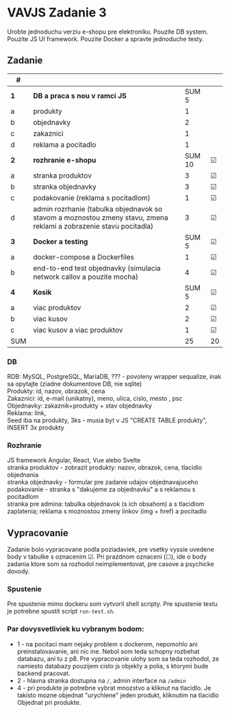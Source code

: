 # VAVJS Zadanie 3

Urobte jednoduchu verziu e-shopu pre elektroniku. Pouzite DB system. Pouzite JS UI framework. Pouzite Docker a spravte jednoduche testy.

## Zadanie

| #     |                                                                                                                    |        |         |
| ----- | ------------------------------------------------------------------------------------------------------------------ | ------ | ------- |
| **1** | **DB a praca s nou v ramci JS**                                                                                    | SUM 5  |         |
| a     | produkty                                                                                                           | 1      |         |
| b     | objednavky                                                                                                         | 2      |         |
| c     | zakaznici                                                                                                          | 1      |         |
| d     | reklama a pocitadlo                                                                                                | 1      |         |
| **2** | **rozhranie e-shopu**                                                                                              | SUM 10 | &#9745; |
| a     | stranka produktov                                                                                                  | 3      | &#9745; |
| b     | stranka objednavky                                                                                                 | 3      | &#9745; |
| c     | podakovanie (reklama s pocitadlom)                                                                                 | 1      | &#9745; |
| d     | admin rozrhanie (tabulka objednavok so stavom a moznostou zmeny stavu, zmena reklami a zobrazenie stavu pocitadla) | 3      | &#9745; |
| **3** | **Docker a testing**                                                                                               | SUM 5  | &#9745; |
| a     | docker-compose a Dockerfiles                                                                                       | 1      | &#9745; |
| b     | end-to-end test objednavky (simulacia network callov a pouzite mocha)                                              | 4      | &#9745; |
| **4** | **Kosik**                                                                                                          | SUM 5  | &#9745; |
| a     | viac produktov                                                                                                     | 2      | &#9745; |
| b     | viac kusov                                                                                                         | 2      | &#9745; |
| c     | viac kusov a viac produktov                                                                                        | 1      | &#9745; |
| SUM   |                                                                                                                    | 25     | 20      |
 
### DB
RDB: MySQL, PostgreSQL, MariaDB, ??? - povoleny wrapper sequalize, inak sa opytajte (ziadne dokumentove DB, nie sqlite)\
Produkty: id, nazov, obrazok, cena\
Zakaznici: id, e-mail (unikatny), meno, ulica, cislo, mesto , psc\
Objednavky: zakaznik+produkty + stav objednavky\
Reklama: link,\
Seed iba na produkty, 3ks - musia byt v JS "CREATE TABLE produkty", INSERT 3x produkty
 
### Rozhranie
JS framework Angular, React, Vue alebo Svelte\
stranka produktov - zobrazit produkty: nazov, obrazok, cena, tlacidlo objednania\
stranka objednavky - formular pre zadanie udajov objednavajuceho\
podakovanie - stranka s "dakujeme za objednavku" a s reklamou s pocitadlom\
stranka pre admina: tabulka objednavok (s ich obsahom) a s tlacidlom zaplatenia; reklama s moznostou zmeny linkov (img + href) a pocitadlo

## Vypracovanie

Zadanie bolo vypracovane podla poziadaviek, pre vsetky vyssie uvedene body v tabulke s oznacenim &#9745;. Pri prazdnom oznaceni (&#9744;), ide o body zadania ktore som sa rozhodol neimplementovat, pre casove a psychicke dovody.

### Spustenie

Pre spustenie mimo dockeru som vytvoril shell scripty. Pre spustenie testu je potrebne spustit script `run-test.sh`.

### Par dovysvetliviek ku vybranym bodom:

- 1 - na pocitaci mam nejaky problem s dockerom, nepomohlo ani preinstalovavanie, ani nic ine. Nebol som teda schopny rozbehat databazu, ani tu z p8. Pre vypracovanie ulohy som sa teda rozhodol, ze namiesto databazy pouzijem cisto js objekty a polia, s ktorymi bude backend pracovat.
- 2 - hlavna stranka dostupna na `/`, admin interface na `/admin`
- 4 - pri produkte je potrebne vybrat mnozstvo a kliknut na tlacidlo. Je takisto mozne objednat "urychlene" jeden produkt, kliknutim na tlacidlo Objednat pri produkte.

